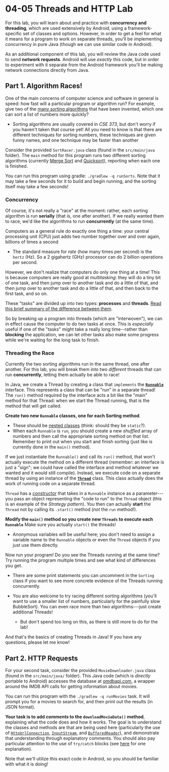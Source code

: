 # 04-05 Threads and HTTP Lab

For this lab, you will learn about and practice with **concurrency and threading**, which are used extensively by Android, using a framework-specific set of classes and options. However, in order to get a feel for what it means for a program to work on separate threads, you'll be implementing concurrency in pure Java (though we can use similar code in Android).

As an additional component of this lab, you will review the Java code used to send **network requests**. Android will use _exactly_ this code, but in order to experiment with it separate from the Android framework you'll be making network connections directly from Java.

## Part 1. Algorithm Races!
One of the main concerns of computer science and software in general is speed: how fast will a particular program or algorithm run? For example, give two of the [many sorting algorithms](https://en.wikipedia.org/wiki/Sorting_algorithm#Popular_sorting_algorithms) that have been invented, which one can sort a list of numbers more quickly?

- Sorting algorithms are usually covered in _CSE 373_, but don't worry if you haven't taken that course yet! All you need to know is that there are different techniques for sorting numbers, these techniques are given funny names, and one technique may be faster than another

Consider the provided `SortRacer.java` class (found in the `src/main/java` folder). The `main` method for this program runs two different sorting algorithms (currently [Merge Sort](https://en.wikipedia.org/wiki/Merge_sort) and [Quicksort](https://en.wikipedia.org/wiki/Quicksort)), reporting when each one is finished.

You can run this program using gradle: `./gradlew -q runSorts`. Note that it may take a few seconds for it to build and begin running, and the sorting itself may take a few seconds!

### Concurrency
Of course, it's not really a "race" at the moment: rather, each sorting algorithm is run **serially** (that is, one after another). If we really wanted them to race, we'd like the algorithms to run **concurrently** (at the same time).

Computers as a general rule do exactly one thing a time: your central processing unit (CPU) just adds two number together over and over again, billions of times a second 

- The standard measure for _rate_ (how many times per second) is the `hertz` (Hz). So a 2 gigahertz (GHz) processor can do 2 billion operations per second.

However, we don't realize that computers do only one thing at a time! This is because computers are really good at _multitasking_: they will do a tiny bit of one task, and then jump over to another task and do a little of that, and then jump over to another task and do a little of that, and then back to the first task, and so on.

These "tasks" are divided up into two types: **processes** and **threads**. [Read this brief summary of the difference between them](https://docs.oracle.com/javase/tutorial/essential/concurrency/procthread.html).

So by breaking up a program into threads (which are "interwoven"), we can in effect cause the computer to do two tasks at once. This is _especially_ useful if one of the "tasks" might take a really long time--rather than **blocking** the application, we can let other tasks also make some progress while we're waiting for the long task to finish.

### Threading the Race
Currently the two sorting algorithms run in the same thread, one after another. For this lab, you will break them into two _different_ threads that can run **concurrently**, letting them actually be able to race!

In Java, we create a Thread by creating a class that `implements` the [**`Runnable`**](https://docs.oracle.com/javase/8/docs/api/java/lang/Runnable.html) interface. This represents a class that can be "run" in a separate thread! The `run()` method required by the interface acts a bit like the "main" method for that Thread: when we start the Thread running, that is the method that will get called.

**Create two new `Runnable` classes, one for each Sorting method**. 

- These should be [nested classes](https://docs.oracle.com/javase/tutorial/java/javaOO/nested.html) (think: should they be `static`?). 
- When each `Runnable` is `run`, you should create a new _shuffled_ array of numbers and then call the appropriate sorting method on that list. Remember to print out when you start and finish sorting (just like is currently done in the `main()` method).

If we just instantiate the `Runnable()` and call its `run()` method, that won't actually execute the method on a different thread (remember: an interface is just a "sign"; we could have called the interface and method whatever we wanted and it would still compile). Instead, we execute code on a separate thread by using an instance of the [**`Thread`**](https://docs.oracle.com/javase/8/docs/api/java/lang/Thread.html) class. This class actually does the work of running code on a separate thread.

`Thread` has a [constructor](https://docs.oracle.com/javase/8/docs/api/java/lang/Thread.html#Thread-java.lang.Runnable-) that takes in a `Runnable` instance as a parameter---you pass an object representing the "code to run" to the `Thread` object (this is an example of the _Strategy pattern_). You then can actually **start** the `Thread` not by calling its `.start()` method (_not_ the `run` method!).

**Modify the `main()` method so you create new `Threads` to execute each `Runnable`** Make sure you actually `start()` the threads!

- Anonymous variables will be useful here; you don't need to assign a variable name to the `Runnable` objects or even the `Thread` objects if you just use them directly.

Now run your program! Do you see the Threads running at the same time? Try running the program multiple times and see what kind of differences you get.

- There are some print statements you can uncomment in the `Sorting` class if you want to see more concrete evidence of the Threads running concurrently.

- You are also welcome to try racing different sorting algorithms (you'll want to use a smaller list of numbers, particularly for the painfully slow BubbleSort). You can even race more than two algorithms---just create additional Threads!
    - But don't spend too long on this, as there is still more to do for the lab!

And that's the basics of creating Threads in Java! If you have any questions, please let me know!


## Part 2. HTTP Requests
For your second task, consider the provided `MovieDownloader.java` class (found in the `src/main/java/` folder). This Java code (which is _directly_ portable to Android) accesses the database at [omdbapi.com](http://www.omdbapi.com/), a wrapper around the IMDB API calls for getting information about movies.

You can run this program with the `./gradlew -q runMovies` task. It will prompt you for a movies to search for, and then print out the results (in JSON format).

**Your task is to add ___comments___ to the `downloadMovieData()` method**, explaining what the code does and how it works. The goal is to understand the classes and methods are that are being used here (particularly the use of [`HttpUrlConnection`](https://docs.oracle.com/javase/8/docs/api/java/net/HttpURLConnection.html), [`InputStream`](https://docs.oracle.com/javase/8/docs/api/java/io/InputStream.html), and [`BufferedReader`](https://docs.oracle.com/javase/8/docs/api/java/io/BufferedReader.html)), and demonstrate that understanding through explanatory comments. You should also pay particular attention to the use of `try/catch` blocks (see [here](https://docs.oracle.com/javase/tutorial/essential/exceptions/handling.html) for one explanation).

Note that we'll utilize this exact code in Android, so you should be familiar with what it is doing!













